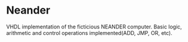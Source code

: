 # Neander

VHDL implementation of the ficticious NEANDER computer. Basic logic, arithmetic and control operations implemented(ADD, JMP, OR, etc).
